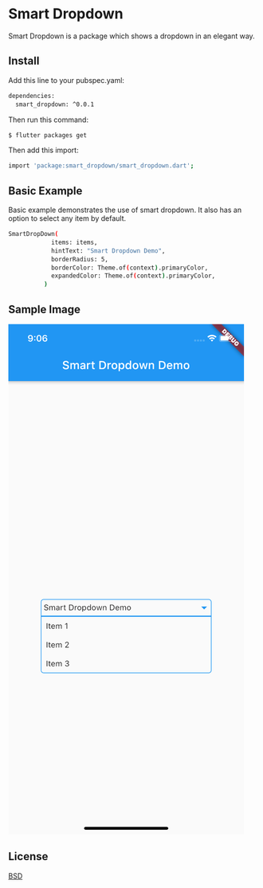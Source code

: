 # Smart Dropdown

Smart Dropdown is a package which shows a dropdown in an elegant way.

## Install
Add this line to your pubspec.yaml:

```bash
dependencies:
  smart_dropdown: ^0.0.1
```
Then run this command:
```bash
$ flutter packages get
```
Then add this import:
```bash
import 'package:smart_dropdown/smart_dropdown.dart';
```

## Basic Example
Basic example demonstrates the use of smart dropdown. It also has an option to select any item by default.
```bash
SmartDropDown(
            items: items,
            hintText: "Smart Dropdown Demo",
            borderRadius: 5,
            borderColor: Theme.of(context).primaryColor,
            expandedColor: Theme.of(context).primaryColor,
          )
```
## Sample Image

![Sample Image](example/sample_asset/demo.png?raw=true "Title")

## License
[BSD](https://github.com/abuzarsaddiqui/smart_dropdown_flutter/blob/master/LICENSE/)